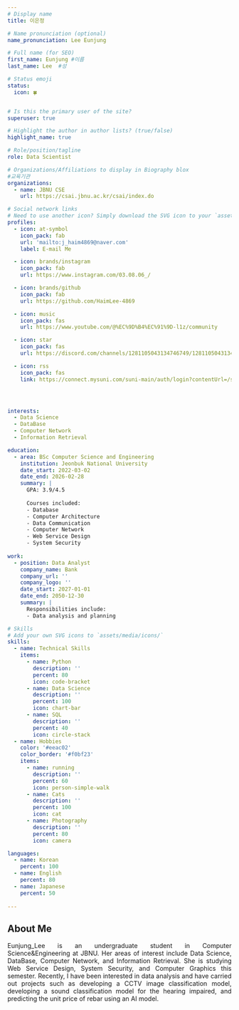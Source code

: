 ```yaml
---
# Display name
title: 이은정

# Name pronunciation (optional)
name_pronunciation: Lee Eunjung

# Full name (for SEO)
first_name: Eunjung #이름
last_name: Lee  #성

# Status emoji
status:
  icon: 🍀


# Is this the primary user of the site?
superuser: true

# Highlight the author in author lists? (true/false)
highlight_name: true

# Role/position/tagline
role: Data Scientist

# Organizations/Affiliations to display in Biography blox
#교육기관
organizations:
  - name: JBNU CSE
    url: https://csai.jbnu.ac.kr/csai/index.do

# Social network links
# Need to use another icon? Simply download the SVG icon to your `assets/media/icons/` folder.
profiles:
  - icon: at-symbol
    icon_pack: fab
    url: 'mailto:j_haim4869@naver.com'
    label: E-mail Me

  - icon: brands/instagram
    icon_pack: fab
    url: https://www.instagram.com/03.08.06_/

  - icon: brands/github
    icon_pack: fab
    url: https://github.com/HaimLee-4869

  - icon: music
    icon_pack: fas
    url: https://www.youtube.com/@%EC%9D%B4%EC%91%9D-l1z/community

  - icon: star
    icon_pack: fas
    url: https://discord.com/channels/1281105043134746749/1281105043134746754

  - icon: rss
    icon_pack: fas
    link: https://connect.mysuni.com/suni-main/auth/login?contentUrl=/suni-community/community/COMMUNITY-1g/home?cineroomId=ne2-m7-c20&contentUrl=




interests:
  - Data Science
  - DataBase
  - Computer Network
  - Information Retrieval

education:
  - area: BSc Computer Science and Engineering
    institution: Jeonbuk National University
    date_start: 2022-03-02
    date_end: 2026-02-28
    summary: |
      GPA: 3.9/4.5
      
      Courses included:
      - Database
      - Computer Architecture
      - Data Communication
      - Computer Network
      - Web Service Design
      - System Security
      
work:
  - position: Data Analyst
    company_name: Bank
    company_url: ''
    company_logo: ''
    date_start: 2027-01-01
    date_end: 2050-12-30
    summary: |
      Responsibilities include:
      - Data analysis and planning

# Skills
# Add your own SVG icons to `assets/media/icons/`
skills:
  - name: Technical Skills
    items:
      - name: Python
        description: ''
        percent: 80
        icon: code-bracket
      - name: Data Science
        description: ''
        percent: 100
        icon: chart-bar
      - name: SQL
        description: ''
        percent: 40
        icon: circle-stack
  - name: Hobbies
    color: '#eeac02'
    color_border: '#f0bf23'
    items:
      - name: running
        description: ''
        percent: 60
        icon: person-simple-walk
      - name: Cats
        description: ''
        percent: 100
        icon: cat
      - name: Photography
        description: ''
        percent: 80
        icon: camera

languages:
  - name: Korean
    percent: 100
  - name: English
    percent: 80
  - name: Japanese
    percent: 50
 
---
```


## About Me
<div style="text-align: justify;">
Eunjung_Lee is an undergraduate student in Computer Science&Engineering at JBNU. Her areas of interest include Data Science, DataBase, Computer Network, and Information Retrieval. She is studying Web Service Design, System Security, and Computer Graphics this semester. Recently, I have been interested in data analysis and have carried out projects such as developing a CCTV image classification model, developing a sound classification model for the hearing impaired, and predicting the unit price of rebar using an AI model.
</div>